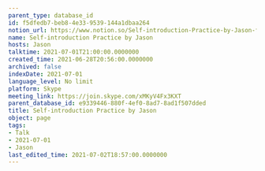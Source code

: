 ```yaml
---
parent_type: database_id
id: f5dfedb7-beb8-4e33-9539-144a1dbaa264
notion_url: https://www.notion.so/Self-introduction-Practice-by-Jason-f5dfedb7beb84e339539144a1dbaa264
name: Self-introduction Practice by Jason
hosts: Jason
talktime: 2021-07-01T21:00:00.0000000
created_time: 2021-06-28T20:56:00.0000000
archived: false
indexDate: 2021-07-01
language_level: No limit
platform: Skype
meeting_link: https://join.skype.com/xMKyV4Fx3KXT
parent_database_id: e9339446-880f-4ef0-8ad7-8ad1f507dded
title: Self-introduction Practice by Jason
object: page
tags:
- Talk
- 2021-07-01
- Jason
last_edited_time: 2021-07-02T18:57:00.0000000
---
```







